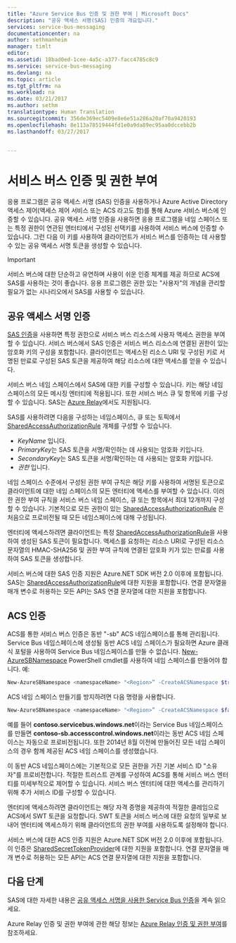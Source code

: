 ```yaml
---
title: "Azure Service Bus 인증 및 권한 부여 | Microsoft Docs"
description: "공유 액세스 서명(SAS) 인증의 개요입니다."
services: service-bus-messaging
documentationcenter: na
author: sethmanheim
manager: timlt
editor: 
ms.assetid: 18bad0ed-1cee-4a5c-a377-facc4785c8c9
ms.service: service-bus-messaging
ms.devlang: na
ms.topic: article
ms.tgt_pltfrm: na
ms.workload: na
ms.date: 03/21/2017
ms.author: sethm
translationtype: Human Translation
ms.sourcegitcommit: 356de369ec5409e8e6e51a286a20af70a9420193
ms.openlocfilehash: 8e113a78519444fd1e0a9da89ec95aa0dccebb2b
ms.lasthandoff: 03/27/2017


---
```

# <a name="service-bus-authentication-and-authorization"></a>서비스 버스 인증 및 권한 부여
응용 프로그램은 공유 액세스 서명 (SAS) 인증을 사용하거나 Azure Active Directory 액세스 제어(액세스 제어 서비스 또는 ACS 라고도 함)를 통해 Azure 서비스 버스에 인증할 수 있습니다. 공유 액세스 서명 인증을 사용하면 응용 프로그램을 네임 스페이스 또는 특정 권한이 연관된 엔터티에서 구성된 선택키를 사용하여 서비스 버스에 인증할 수 있습니다. 그런 다음 이 키를 사용하여 클라이언트가 서비스 버스를 인증하는 데 사용할 수 있는 공유 액세스 서명 토큰을 생성할 수 있습니다.

> [!IMPORTANT]
> 서비스 버스에 대한 단순하고 유연하며 사용이 쉬운 인증 체계를 제공 하므로 ACS에 SAS를 사용하는 것이 좋습니다. 응용 프로그램은 권한 있는 "사용자"의 개념을 관리할 필요가 없는 시나리오에서 SAS를 사용할 수 있습니다. 

## <a name="shared-access-signature-authentication"></a>공유 액세스 서명 인증
[SAS 인증](service-bus-sas.md)을 사용하면 특정 권한으로 서비스 버스 리소스에 사용자 액세스 권한을 부여할 수 있습니다. 서비스 버스에서 SAS 인증은 서비스 버스 리소스에 연결된 권한이 있는 암호화 키의 구성을 포함합니다. 클라이언트는 액세스된 리소스 URI 및 구성된 키로 서명된 만료로 구성된 SAS 토큰을 제공하여 해당 리소스에 대한 액세스를 얻을 수 있습니다.

서비스 버스 네임 스페이스에서 SAS에 대한 키를 구성할 수 있습니다. 키는 해당 네임 스페이스의 모든 메시징 엔터티에 적용됩니다. 또한 서비스 버스 큐 및 항목에 키를 구성할 수 있습니다. SAS는 [Azure Relay](../service-bus-relay/relay-authentication-and-authorization.md)에서도 지원됩니다.

SAS를 사용하려면 다음을 구성하는 네임스페이스, 큐 또는 토픽에서 [SharedAccessAuthorizationRule](/dotnet/api/microsoft.servicebus.messaging.sharedaccessauthorizationrule) 개체를 구성할 수 있습니다.

* *KeyName* 입니다.
* *PrimaryKey*는 SAS 토큰을 서명/확인하는 데 사용되는 암호화 키입니다.
* *SecondaryKey*는 SAS 토큰을 서명/확인하는 데 사용되는 암호화 키입니다.
* *권한* 입니다.

네임 스페이스 수준에서 구성된 권한 부여 규칙은 해당 키를 사용하여 서명된 토큰으로 클라이언트에 대한 네임 스페이스의 모든 엔터티에 액세스를 부여할 수 있습니다. 이러한 권한 부여 규칙을 서비스 버스 네임 스페이스, 큐 또는 항목에서 최대 12개까지 구성할 수 있습니다. 기본적으로 모든 권한이 있는 [SharedAccessAuthorizationRule](/dotnet/api/microsoft.servicebus.messaging.sharedaccessauthorizationrule) 은 처음으로 프로비전될 때 모든 네임스페이스에 대해 구성됩니다.

엔터티에 액세스하려면 클라이언트는 특정 [SharedAccessAuthorizationRule](/dotnet/api/microsoft.servicebus.messaging.sharedaccessauthorizationrule)을 사용하여 생성된 SAS 토큰이 필요합니다. 액세스를 요청하는 리소스 URI로 구성된 리소스 문자열의 HMAC-SHA256 및 권한 부여 규칙에 연결된 암호화 키가 있는 만료를 사용하여 SAS 토큰을 생성합니다.

서비스 버스에 대한 SAS 인증 지원은 Azure.NET SDK 버전 2.0 이후에 포함됩니다. SAS는 [SharedAccessAuthorizationRule](https://docs.microsoft.com/dotnet/api/microsoft.servicebus.messaging.sharedaccessauthorizationrule)에 대한 지원을 포함합니다. 연결 문자열을 매개 변수로 허용하는 모든 API는 SAS 연결 문자열에 대한 지원을 포함합니다.

## <a name="acs-authentication"></a>ACS 인증
ACS를 통한 서비스 버스 인증은 동반 "-sb" ACS 네임스페이스를 통해 관리됩니다. Service Bus 네임스페이스에 생성될 동반 ACS 네임 스페이스가 필요하면 Azure 클래식 포털을 사용하여 Service Bus 네임스페이스를 만들 수 없습니다. [New-AzureSBNamespace](/powershell/servicemanagement/azure.compute/v1.6.1/New-AzureSBNamespace) PowerShell cmdlet를 사용하여 네임 스페이스를 만들어야 합니다. 예:

```powershell
New-AzureSBNamespace <namespaceName> "<Region>” -CreateACSNamespace $true
```

ACS 네임 스페이스 만들기를 방지하려면 다음 명령을 사용합니다.

```powershell
New-AzureSBNamespace <namespaceName> "<Region>” -CreateACSNamespace $false
```

예를 들어 **contoso.servicebus.windows.net**이라는 Service Bus 네임스페이스를 만들면 **contoso-sb.accesscontrol.windows.net**이라는 동반 ACS 네임 스페이스는 자동으로 프로비전됩니다. 또한 2014년 8월 이전에 만들어진 모든 네임 스페이스의 경우 함께 제공된 ACS 네임 스페이스를 생성했습니다.

이 동반 ACS 네임스페이스에는 기본적으로 모든 권한을 가진 기본 서비스 ID "소유자"를 프로비전합니다. 적절한 트러스트 관계를 구성하여 ACS를 통해 서비스 버스 엔터티를 미세부적으로 제어할 수 있습니다. 서비스 버스 엔터티에 대한 액세스를 관리하기 위해 추가 서비스 ID를 구성할 수 있습니다.

엔터티에 액세스하려면 클라이언트는 해당 자격 증명을 제공하여 적절한 클레임으로 ACS에서 SWT 토큰을 요청합니다. SWT 토큰을 서비스 버스에 대한 요청의 일부로 보내어 엔터티에 액세스하기 위해 클라이언트의 권한 부여를 사용하도록 설정해야 합니다.

서비스 버스에 대한 ACS 인증 지원은 Azure.NET SDK 버전 2.0 이후에 포함됩니다. 이 인증은 [SharedSecretTokenProvider](/dotnet/api/microsoft.servicebus.sharedsecrettokenprovider)에 대한 지원을 포함합니다. 연결 문자열을 매개 변수로 허용하는 모든 API는 ACS 연결 문자열에 대한 지원을 포함합니다.

## <a name="next-steps"></a>다음 단계
SAS에 대한 자세한 내용은 [공유 액세스 서명을 사용한 Service Bus 인증](service-bus-sas.md)을 계속 읽으세요.

Azure Relay 인증 및 권한 부여에 관한 해당 정보는 [Azure Relay 인증 및 권한 부여](../service-bus-relay/relay-authentication-and-authorization.md)를 참조하세요. 


